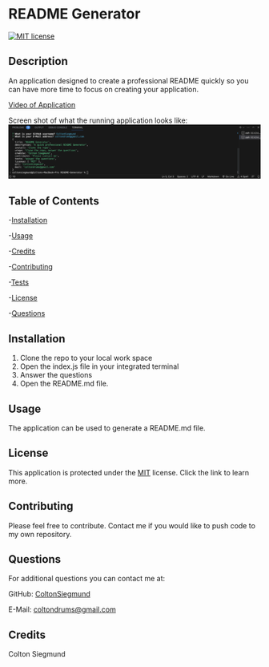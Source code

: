 # README Generator
  [![MIT license](https://img.shields.io/badge/License-MIT-blue.svg)](https://opensource.org/license/mit/)
  ## Description
  An application designed to create a professional README quickly so you can have more time to focus on creating your application.


  [Video of Application](https://drive.google.com/file/d/1BEXUVpJWeuMH1p6cIS6mCEqDUK5G4RvW/view)
  
  Screen shot of what the running application looks like:
  ![Screenshot 1](./assets/Screenshot%202023-07-24%20at%207.28.50%20PM.png)
  

  ## Table of Contents
  -[Installation](#installation)

  -[Usage](#usage)

  -[Credits](#credits)

  -[Contributing](#contributing)

  -[Tests](#tests)

  -[License](#license)

  -[Questions](#questions)

  ## Installation
  1. Clone the repo to your local work space
  2. Open the index.js file in your integrated terminal
  3. Answer the questions
  4. Open the README.md file.

  ## Usage
  The application can be used to generate a README.md file.
  ## License
  This application is protected under the [MIT](https://opensource.org/license/mit/) license. Click the link to learn more.
  ## Contributing
  Please feel free to contribute. Contact me if you would like to push code to my own repository.

  ## Questions
  For additional questions you can contact me at:

  GitHub: [ColtonSiegmund](https://github.com/ColtonSiegmund)

  E-Mail: [coltondrums@gmail.com](mailto:coltondrums@gmail.com)
  ## Credits
  Colton Siegmund
